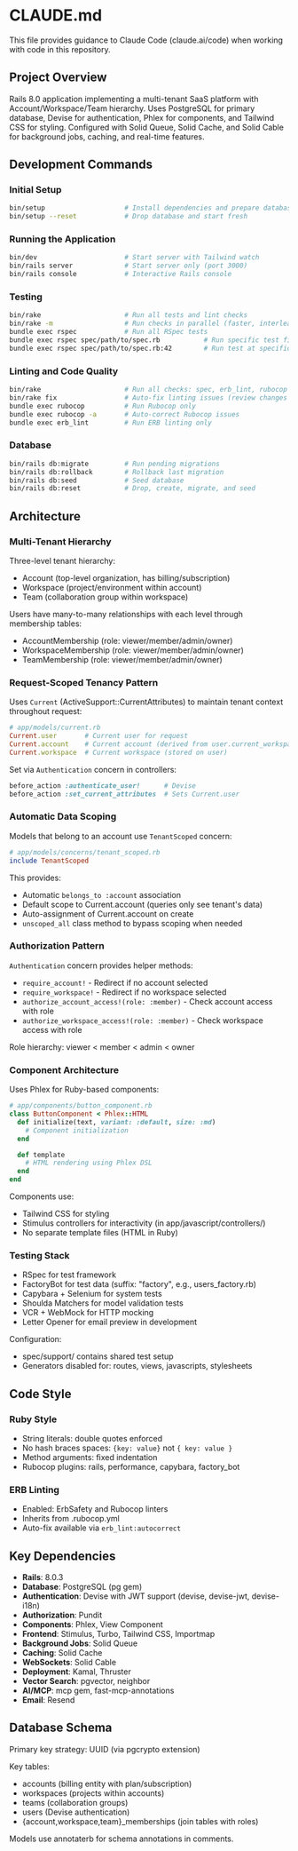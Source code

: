 # CLAUDE.md

This file provides guidance to Claude Code (claude.ai/code) when working with code in this repository.

## Project Overview

Rails 8.0 application implementing a multi-tenant SaaS platform with Account/Workspace/Team hierarchy. Uses PostgreSQL for primary database, Devise for authentication, Phlex for components, and Tailwind CSS for styling. Configured with Solid Queue, Solid Cache, and Solid Cable for background jobs, caching, and real-time features.

## Development Commands

### Initial Setup

```bash
bin/setup                    # Install dependencies and prepare database
bin/setup --reset            # Drop database and start fresh
```

### Running the Application

```bash
bin/dev                      # Start server with Tailwind watch
bin/rails server             # Start server only (port 3000)
bin/rails console            # Interactive Rails console
```

### Testing

```bash
bin/rake                     # Run all tests and lint checks
bin/rake -m                  # Run checks in parallel (faster, interleaved output)
bundle exec rspec            # Run all RSpec tests
bundle exec rspec spec/path/to/spec.rb           # Run specific test file
bundle exec rspec spec/path/to/spec.rb:42        # Run test at specific line
```

### Linting and Code Quality

```bash
bin/rake                     # Run all checks: spec, erb_lint, rubocop
bin/rake fix                 # Auto-fix linting issues (review changes after)
bundle exec rubocop          # Run Rubocop only
bundle exec rubocop -a       # Auto-correct Rubocop issues
bundle exec erb_lint         # Run ERB linting only
```

### Database

```bash
bin/rails db:migrate         # Run pending migrations
bin/rails db:rollback        # Rollback last migration
bin/rails db:seed            # Seed database
bin/rails db:reset           # Drop, create, migrate, and seed
```

## Architecture

### Multi-Tenant Hierarchy

Three-level tenant hierarchy:
- Account (top-level organization, has billing/subscription)
- Workspace (project/environment within account)
- Team (collaboration group within workspace)

Users have many-to-many relationships with each level through membership tables:
- AccountMembership (role: viewer/member/admin/owner)
- WorkspaceMembership (role: viewer/member/admin/owner)
- TeamMembership (role: viewer/member/admin/owner)

### Request-Scoped Tenancy Pattern

Uses `Current` (ActiveSupport::CurrentAttributes) to maintain tenant context throughout request:

```ruby
# app/models/current.rb
Current.user       # Current user for request
Current.account    # Current account (derived from user.current_workspace.account)
Current.workspace  # Current workspace (stored on user)
```

Set via `Authentication` concern in controllers:
```ruby
before_action :authenticate_user!      # Devise
before_action :set_current_attributes  # Sets Current.user
```

### Automatic Data Scoping

Models that belong to an account use `TenantScoped` concern:

```ruby
# app/models/concerns/tenant_scoped.rb
include TenantScoped
```

This provides:
- Automatic `belongs_to :account` association
- Default scope to Current.account (queries only see tenant's data)
- Auto-assignment of Current.account on create
- `unscoped_all` class method to bypass scoping when needed

### Authorization Pattern

`Authentication` concern provides helper methods:
- `require_account!` - Redirect if no account selected
- `require_workspace!` - Redirect if no workspace selected
- `authorize_account_access!(role: :member)` - Check account access with role
- `authorize_workspace_access!(role: :member)` - Check workspace access with role

Role hierarchy: viewer < member < admin < owner

### Component Architecture

Uses Phlex for Ruby-based components:

```ruby
# app/components/button_component.rb
class ButtonComponent < Phlex::HTML
  def initialize(text, variant: :default, size: :md)
    # Component initialization
  end

  def template
    # HTML rendering using Phlex DSL
  end
end
```

Components use:
- Tailwind CSS for styling
- Stimulus controllers for interactivity (in app/javascript/controllers/)
- No separate template files (HTML in Ruby)

### Testing Stack

- RSpec for test framework
- FactoryBot for test data (suffix: "factory", e.g., users_factory.rb)
- Capybara + Selenium for system tests
- Shoulda Matchers for model validation tests
- VCR + WebMock for HTTP mocking
- Letter Opener for email preview in development

Configuration:
- spec/support/ contains shared test setup
- Generators disabled for: routes, views, javascripts, stylesheets

## Code Style

### Ruby Style

- String literals: double quotes enforced
- No hash braces spaces: `{key: value}` not `{ key: value }`
- Method arguments: fixed indentation
- Rubocop plugins: rails, performance, capybara, factory_bot

### ERB Linting

- Enabled: ErbSafety and Rubocop linters
- Inherits from .rubocop.yml
- Auto-fix available via `erb_lint:autocorrect`

## Key Dependencies

- **Rails**: 8.0.3
- **Database**: PostgreSQL (pg gem)
- **Authentication**: Devise with JWT support (devise, devise-jwt, devise-i18n)
- **Authorization**: Pundit
- **Components**: Phlex, View Component
- **Frontend**: Stimulus, Turbo, Tailwind CSS, Importmap
- **Background Jobs**: Solid Queue
- **Caching**: Solid Cache
- **WebSockets**: Solid Cable
- **Deployment**: Kamal, Thruster
- **Vector Search**: pgvector, neighbor
- **AI/MCP**: mcp gem, fast-mcp-annotations
- **Email**: Resend

## Database Schema

Primary key strategy: UUID (via pgcrypto extension)

Key tables:
- accounts (billing entity with plan/subscription)
- workspaces (projects within accounts)
- teams (collaboration groups)
- users (Devise authentication)
- {account,workspace,team}_memberships (join tables with roles)

Models use annotaterb for schema annotations in comments.
